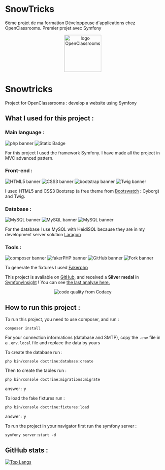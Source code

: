 # SnowTricks
6ème projet de ma formation Développeuse d'applications chez OpenClassrooms. Premier projet avec Symfony

<div align="center">
    <img src="https://upload.wikimedia.org/wikipedia/fr/0/0d/Logo_OpenClassrooms.png" width="120" height="120" alt="logo OpenClassrooms">
</div>


# Snowtricks
Project for OpenClasssrooms : develop a website using Symfony


## What I used for this project :


### Main language :

<img src="https://img.shields.io/badge/php-8.3.1-%23777BB4?logo=php" alt="php banner"> <img src="https://img.shields.io/badge/symfony-6.4-%25%23000000%3F?logo=symfony" alt="Static Badge">



For this project I used the framework Symfony.
I have made all the project in MVC advanced pattern.


### Front-end :

<img src="https://img.shields.io/badge/HTML-5-%23E34F26?logo=html5" alt="HTML5 banner"> <img src="https://img.shields.io/badge/CSS-3-%231572B6?logo=css3" alt="CSS3 banner"> <img src="https://img.shields.io/badge/Bootstrap-5.3.2-%237952B3?logo=bootstrap" alt="bootstrap banner"> <img src="https://img.shields.io/badge/Twig-3.0-%23bacf29" alt="Twig banner">

I used HTML5 and CSS3 Bootsrap (a free theme from <a href="https://bootswatch.com/">Bootswatch</a> : Cyborg) and Twig.


### Database :

<img src="https://img.shields.io/badge/MySQL-8.0.30-%234479A1?logo=mysql" alt="MySQL banner"> <img src="https://img.shields.io/badge/HeidiSQL-12.1.0-%234479A1?logo=mysql" alt="MySQL banner"> <img src="https://img.shields.io/badge/Laragon-6.0-%230E83CD?logo=laragon" alt="MySQL banner">

For the database I use MySQL with HeidiSQL because they are in my development server solution <a href="https://laragon.org/index.html">Laragon</a>


### Tools :

<img src="https://img.shields.io/badge/Composer-2.6.5-%23885630?logo=composer" alt="composer banner"> <img src="https://img.shields.io/badge/fakerPHP-1.23.1-%23000000"  alt="fakerPHP banner"> <img src="https://img.shields.io/badge/Tools-GitHub-%23181717?logo=github" alt="GitHub banner"> <img src="https://img.shields.io/badge/fork-1.92.0.0-%2300AFF0" alt="Fork banner"> 


To generate the fixtures I used <a href="https://fakerphp.github.io/">Fakerphp</a>

This project is avaliable on <a href="https://github.com/">GitHub</a>, and received a **Silver medal** in <a href="https://insight.symfony.com/">SymfonyInsight</a> ! You can see <a href="https://insight.symfony.com/projects/229e245e-bc90-4871-97cb-374f6bca10ee">the last analyse here.</a>

<div align="center">
    <img src="https://insight.symfony.com/projects/229e245e-bc90-4871-97cb-374f6bca10ee/big.svg" alt="code quality from Codacy">
    <br>
</div>

## How to run this project :

To run this project, you need to use composer, and run :

```
composer install
```

For your connection informations (database and SMTP), copy the ```.env``` file in a ```.env.local``` file and replace the data by yours

To create the database run :

```
php bin/console doctrine:database:create
```

Then to create the tables run :
```
php bin/console doctrine:migrations:migrate
```
answer : y

To load the fake fixtures run :

```
php bin/console doctrine:fixtures:load
```
answer : y

To run the project in your navigator first run the symfony server :
```
symfony server:start -d
```


## GitHub stats :

[![Top Langs](https://github-readme-stats.vercel.app/api/top-langs/?username=Marine-Sanson&layout=compact)](https://github.com/Marine-Sanson/snowtricks/tree/develop)
